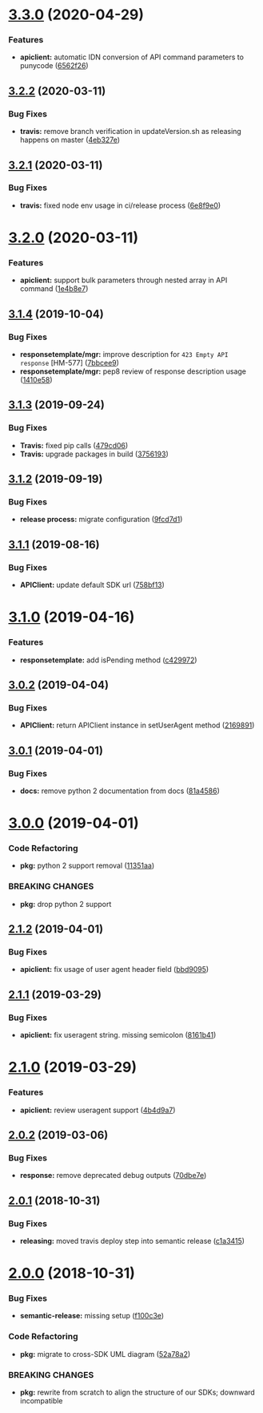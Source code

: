 # [3.3.0](https://github.com/hexonet/python-sdk/compare/v3.2.2...v3.3.0) (2020-04-29)


### Features

* **apiclient:** automatic IDN conversion of API command parameters to punycode ([6562f26](https://github.com/hexonet/python-sdk/commit/6562f26c8741efa54bcf293331b8a6687b198828))

## [3.2.2](https://github.com/hexonet/python-sdk/compare/v3.2.1...v3.2.2) (2020-03-11)


### Bug Fixes

* **travis:** remove branch verification in updateVersion.sh as releasing happens on master ([4eb327e](https://github.com/hexonet/python-sdk/commit/4eb327e85e22f78d24048edaae3a175f74b3f314))

## [3.2.1](https://github.com/hexonet/python-sdk/compare/v3.2.0...v3.2.1) (2020-03-11)


### Bug Fixes

* **travis:** fixed node env usage in ci/release process ([6e8f9e0](https://github.com/hexonet/python-sdk/commit/6e8f9e0ee483e3d3d053805982e1d14647a07cc7))

# [3.2.0](https://github.com/hexonet/python-sdk/compare/v3.1.4...v3.2.0) (2020-03-11)


### Features

* **apiclient:** support bulk parameters through nested array in API command ([1e4b8e7](https://github.com/hexonet/python-sdk/commit/1e4b8e76f0f695e5e2780619b26aa0017b419b46))

## [3.1.4](https://github.com/hexonet/python-sdk/compare/v3.1.3...v3.1.4) (2019-10-04)


### Bug Fixes

* **responsetemplate/mgr:** improve description for `423 Empty API response` [HM-577] ([7bbcee9](https://github.com/hexonet/python-sdk/commit/7bbcee9))
* **responsetemplate/mgr:** pep8 review of response description usage ([1410e58](https://github.com/hexonet/python-sdk/commit/1410e58))

## [3.1.3](https://github.com/hexonet/python-sdk/compare/v3.1.2...v3.1.3) (2019-09-24)


### Bug Fixes

* **Travis:** fixed pip calls ([479cd06](https://github.com/hexonet/python-sdk/commit/479cd06))
* **Travis:** upgrade packages in build ([3756193](https://github.com/hexonet/python-sdk/commit/3756193))

## [3.1.2](https://github.com/hexonet/python-sdk/compare/v3.1.1...v3.1.2) (2019-09-19)


### Bug Fixes

* **release process:** migrate configuration ([9fcd7d1](https://github.com/hexonet/python-sdk/commit/9fcd7d1))

## [3.1.1](https://github.com/hexonet/python-sdk/compare/v3.1.0...v3.1.1) (2019-08-16)


### Bug Fixes

* **APIClient:** update default SDK url ([758bf13](https://github.com/hexonet/python-sdk/commit/758bf13))

# [3.1.0](https://github.com/hexonet/python-sdk/compare/v3.0.2...v3.1.0) (2019-04-16)


### Features

* **responsetemplate:** add isPending method ([c429972](https://github.com/hexonet/python-sdk/commit/c429972))

## [3.0.2](https://github.com/hexonet/python-sdk/compare/v3.0.1...v3.0.2) (2019-04-04)


### Bug Fixes

* **APIClient:** return APIClient instance in setUserAgent method ([2169891](https://github.com/hexonet/python-sdk/commit/2169891))

## [3.0.1](https://github.com/hexonet/python-sdk/compare/v3.0.0...v3.0.1) (2019-04-01)


### Bug Fixes

* **docs:** remove python 2 documentation from docs ([81a4586](https://github.com/hexonet/python-sdk/commit/81a4586))

# [3.0.0](https://github.com/hexonet/python-sdk/compare/v2.1.2...v3.0.0) (2019-04-01)


### Code Refactoring

* **pkg:** python 2 support removal ([11351aa](https://github.com/hexonet/python-sdk/commit/11351aa))


### BREAKING CHANGES

* **pkg:** drop python 2 support

## [2.1.2](https://github.com/hexonet/python-sdk/compare/v2.1.1...v2.1.2) (2019-04-01)


### Bug Fixes

* **apiclient:** fix usage of user agent header field ([bbd9095](https://github.com/hexonet/python-sdk/commit/bbd9095))

## [2.1.1](https://github.com/hexonet/python-sdk/compare/v2.1.0...v2.1.1) (2019-03-29)


### Bug Fixes

* **apiclient:** fix useragent string. missing semicolon ([8161b41](https://github.com/hexonet/python-sdk/commit/8161b41))

# [2.1.0](https://github.com/hexonet/python-sdk/compare/v2.0.2...v2.1.0) (2019-03-29)


### Features

* **apiclient:** review useragent support ([4b4d9a7](https://github.com/hexonet/python-sdk/commit/4b4d9a7))

## [2.0.2](https://github.com/hexonet/python-sdk/compare/v2.0.1...v2.0.2) (2019-03-06)


### Bug Fixes

* **response:** remove deprecated debug outputs ([70dbe7e](https://github.com/hexonet/python-sdk/commit/70dbe7e))

## [2.0.1](https://github.com/hexonet/python-sdk.git/compare/v2.0.0...v2.0.1) (2018-10-31)


### Bug Fixes

* **releasing:** moved travis deploy step into semantic release ([c1a3415](https://github.com/hexonet/python-sdk.git/commit/c1a3415))

# [2.0.0](https://github.com/hexonet/python-sdk.git/compare/v1.2.7...v2.0.0) (2018-10-31)


### Bug Fixes

* **semantic-release:** missing setup ([f100c3e](https://github.com/hexonet/python-sdk.git/commit/f100c3e))


### Code Refactoring

* **pkg:** migrate to cross-SDK UML diagram ([52a78a2](https://github.com/hexonet/python-sdk.git/commit/52a78a2))


### BREAKING CHANGES

* **pkg:** rewrite from scratch to align the structure of our SDKs; downward incompatible
